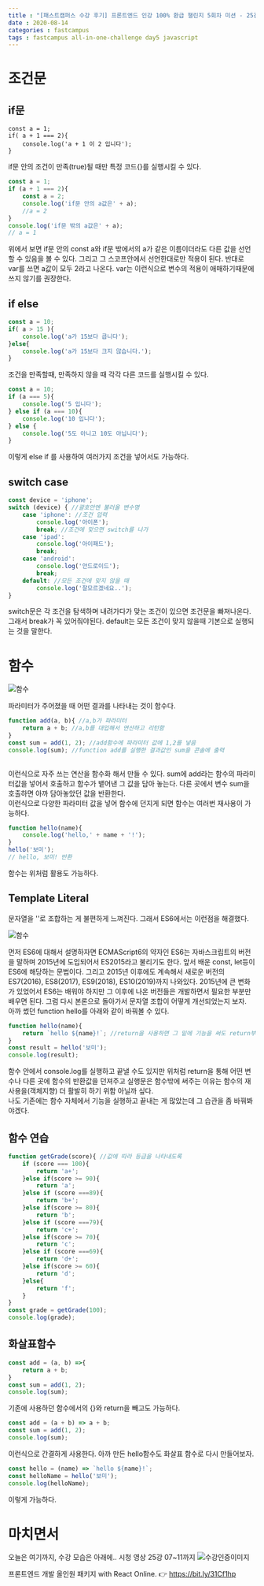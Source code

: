 ```yaml
---
title : "[패스트캠퍼스 수강 후기] 프론트엔드 인강 100% 환급 챌린지 5회차 미션 - 25강 조건문, 함수"
date : 2020-08-14
categories : fastcampus 
tags : fastcampus all-in-one-challenge day5 javascript 
---
```

# 조건문 
## if문
```
const a = 1;
if( a + 1 === 2){
    console.log('a + 1 이 2 입니다');
}
```
if문 안의 조건이 만족(true)될 때만 특정 코드{}를 실행시킬 수 있다.

```javascript
const a = 1;
if (a + 1 === 2){
    const a = 2;
    console.log('if문 안의 a값은' + a);
    //a = 2
}
console.log('if문 밖의 a값은' + a);
// a = 1
```
위에서 보면 if문 안의 const a와 if문 밖에서의 a가 같은 이름이더라도 다른 값을 선언할 수 있음을 볼 수 있다. 그리고 그 스코프안에서 선언한대로만 적용이 된다. 반대로 var를 쓰면 a값이 모두 2라고 나온다. var는 이런식으로 변수의 적용이 애매하기때문에 쓰지 않기를 권장한다. 

## if else
```javascript
const a = 10;
if( a > 15 ){
    console.log('a가 15보다 큽니다');
}else{
    console.log('a가 15보다 크지 않습니다.');
}
```
조건을 만족할때, 만족하지 않을 때 각각 다른 코드를 실행시킬 수 있다.
```javascript
const a = 10; 
if (a === 5){
    console.log('5 입니다');
} else if (a === 10){
    console.log('10 입니다');
} else {
    console.log('5도 아니고 10도 아닙니다');
}
```
이렇게 else if 를 사용하여 여러가지 조건을 넣어서도 가능하다.

## switch case
```javascript
const device = 'iphone';
switch (device) { //괄호안엔 불러올 변수명
    case 'iphone': //조건 입력
        console.log('아이폰');
        break; //조건에 맞으면 switch를 나가
    case 'ipad':
        console.log('아이패드');
        break;
    case 'android':
        console.log('안드로이드');
        break;
    default: //모든 조건에 맞지 않을 때
        console.log('잘모르겠네요..');
}
```
switch문은 각 조건을 탐색하며 내려가다가 맞는 조건이 있으면 조건문을 빠져나온다. 그래서 break가 꼭 있어줘야된다. default는 모든 조건이 맞지 않을때 기본으로 실행되는 것을 말한다. 
   
# 함수
![함수](/images/200814-1.png)   

파라미터가 주어졌을 때 어떤 결과를 나타내는 것이 함수다. 
```javascript
function add(a, b){ //a,b가 파라미터
    return a + b; //a,b를 대입해서 연산하고 리턴함
}
const sum = add(1, 2); //add함수에 파라미터 값에 1,2를 넣음
console.log(sum); //function add를 실행한 결과값인 sum을 콘솔에 출력
    
```
이런식으로 자주 쓰는 연산을 함수화 해서 만들 수 있다. sum에 add라는 함수의 파라미터값을 넣어서 호출하고 함수가 뱉어낸 그 값을 담아 놓는다.
다른 곳에서 변수 sum을 호출하면 아까 담아놓았던 값을 반환한다.   
이런식으로 다양한 파라미터 값을 넣어 함수에 던지게 되면 함수는 여러번 재사용이 가능하다.
   
```javascript
function hello(name){
    console.log('hello,' + name + '!');
}
hello('보미');
// hello, 보미! 반환
```
함수는 위처럼 활용도 가능하다.

## Template Literal
문자열을 ''로 조합하는 게 불편하게 느껴진다. 그래서 ES6에서는 이런점을 해결했다.   

![함수](/images/200814-2.png) 

먼저 ES6에 대해서 설명하자면 ECMAScript6의 약자인 ES6는 자바스크립트의 버전을 말하며 2015년에 도입되어서 ES2015라고 불리기도 한다. 앞서 배운 const, let등이 ES6에 해당하는 문법이다. 그리고 2015년 이후에도 계속해서 새로운 버전의 ES7(2016), ES8(2017), ES9(2018), ES10(2019)까지 나와있다. 2015년에 큰 변화가 있었어서 ES6는 배워야 하지만 그 이후에 나온 버전들은 개발하면서 필요한 부분만 배우면 된다. 그럼 다시 본론으로 돌아가서 문자열 조합이 어떻게 개선되었는지 보자.   
아까 썼던 function hello를 아래와 같이 바꿔볼 수 있다.
```javascript
function hello(name){
    return `hello ${name}!`; //return을 사용하면 그 밑에 기능을 써도 return부분만 실행하고 종료함을 유의하자.
}
const result = hello('보미');
console.log(result);
```
함수 안에서 console.log를 실행하고 끝낼 수도 있지만 위처럼 return을 통해 어떤 변수나 다른 곳에 함수의 반환값을 던져주고 실행문은 함수밖에 써주는 이유는 함수의 재사용을(객체지향) 더 활발히 하기 위함 아닐까 싶다.    
나도 기존에는 함수 자체에서 기능을 실행하고 끝내는 게 많았는데 그 습관을 좀 바꿔봐야겠다.

## 함수 연습
```javascript
function getGrade(score){ //값에 따라 등급을 나타내도록
    if (score === 100){
        return 'a+';
    }else if(score >= 90){
        return 'a';
    }else if (score ===89){
        return 'b+';
    }else if(score >= 80){
        return 'b';
    }else if (score ===79){
        return 'c+';
    }else if(score >= 70){
        return 'c';
    }else if (score ===69){
        return 'd+';
    }else if(score >= 60){
        return 'd';
    }else{
        return 'f';
    }
}
const grade = getGrade(100);
console.log(grade);
```
## 화살표함수
```javascript
const add = (a, b) =>{
    return a + b;
}
const sum = add(1, 2);
console.log(sum);
```
기존에 사용하던 함수에서의 {}와 return을 빼고도 가능하다.
```javascript
const add = (a + b) => a + b;
const sum = add(1, 2);
console.log(sum);
```
이런식으로 간결하게 사용한다. 아까 만든 hello함수도 화살표 함수로 다시 만들어보자.
```javascript
const hello = (name) => `hello ${name}!`;
const helloName = hello('보미');
console.log(helloName);
```
이렇게 가능하다. 


# 마치면서
오늘은 여기까지, 수강 모습은 아래에..
시청 영상 25강 07~11까지
![수강인증이미지](/images/200814-3.jpg)
   
프론트엔드 개발 올인원 패키지 with React Online. 👉 https://bit.ly/31Cf1hp